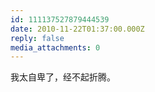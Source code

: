 ```yaml
---
id: 111137527879444539
date: 2010-11-22T01:37:00.000Z
reply: false
media_attachments: 0
---
```


我太自卑了，经不起折腾。 ​​​​

